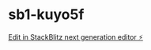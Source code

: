 # sb1-kuyo5f

[Edit in StackBlitz next generation editor ⚡️](https://stackblitz.com/~/github.com/martinsantos/sb1-kuyo5f)